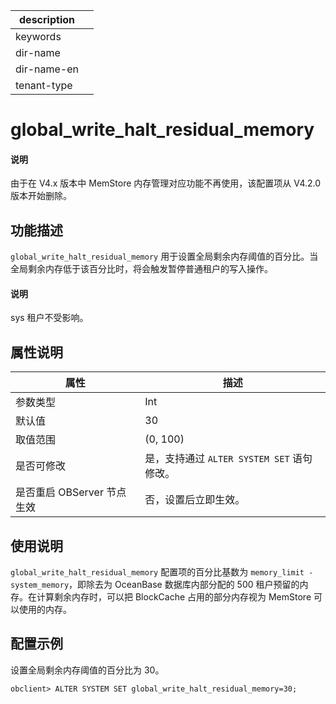 |description||
|---|---|
|keywords||
|dir-name||
|dir-name-en||
|tenant-type||

# global_write_halt_residual_memory

<main id="notice" type='explain'>
<h4>说明</h4>
<p>由于在 V4.x 版本中 MemStore 内存管理对应功能不再使用，该配置项从 V4.2.0 版本开始删除。</p>
</main>

## 功能描述

`global_write_halt_residual_memory` 用于设置全局剩余内存阈值的百分比。当全局剩余内存低于该百分比时，将会触发暂停普通租户的写入操作。

<main id="notice" type='explain'>
  <h4>说明</h4>
  <p>sys 租户不受影响。</p>
</main>

## 属性说明

|  **属性**   |  **描述**   |
|-------------|-------------|
| 参数类型     | Int        |
| 默认值       | 30        |
| 取值范围     | (0, 100) |
| 是否可修改   | 是，支持通过 `ALTER SYSTEM SET` 语句修改。|
| 是否重启 OBServer 节点生效 | 否，设置后立即生效。     |

## 使用说明

`global_write_halt_residual_memory` 配置项的百分比基数为 `memory_limit - system_memory`，即除去为 OceanBase 数据库内部分配的 500 租户预留的内存。在计算剩余内存时，可以把 BlockCache 占用的部分内存视为 MemStore 可以使用的内存。

## 配置示例

设置全局剩余内存阈值的百分比为 30。

```shell
obclient> ALTER SYSTEM SET global_write_halt_residual_memory=30;
```